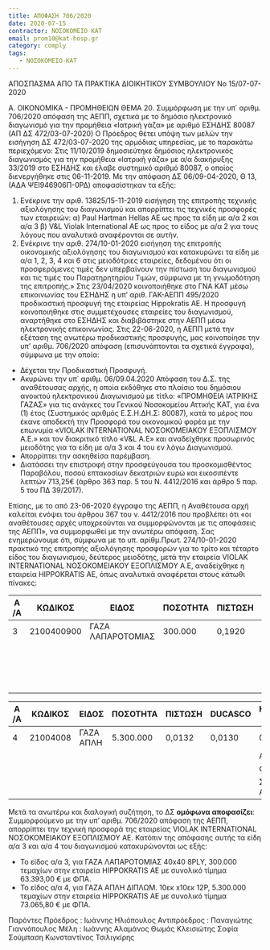 ```yaml
---
title: ΑΠΟΦΑΣΗ 706/2020
date: 2020-07-15
contractor: ΝΟΣΟΚΟΜΕΙΟ ΚΑΤ
email: prom10@kat-hosp.gr
category: comply
tags:
   - ΝΟΣΟΚΟΜΕΙΟ-ΚΑΤ
---
```

<p>
<!--center-->ΑΠΟΣΠΑΣΜΑ ΑΠΟ ΤΑ ΠΡΑΚΤΙΚΑ ΔΙΟΙΚΗΤΙΚΟΥ ΣΥΜΒΟΥΛΙΟΥ Νο 15/07-07-2020<!--/center-->

Α. ΟΙΚΟΝΟΜΙΚΑ - ΠΡΟΜΗΘΕΙΩΝ
ΘΕΜΑ 20. Συμμόρφωση με την υπ΄ αριθμ. 706/2020 απόφαση της ΑΕΠΠ, σχετικά με το δημόσιο ηλεκτρονικό διαγωνισμό για την προμήθεια «Ιατρική γάζα» με αριθμό ΕΣΗΔΗΣ 80087 (ΑΠ ΔΣ 472/03-07-2020)
Ο Πρόεδρος θέτει υπόψη των μελών την εισήγηση ΔΣ 472/03-07-2020 της αρμόδιας υπηρεσίας, με το παρακάτω περιεχόμενο:
Στις 11/10/2019 δημοσιεύτηκε δημόσιος ηλεκτρονικός διαγωνισμός για την προμήθεια «Ιατρική γάζα» με α/α διακήρυξης 33/2019 στο ΕΣΗΔΗΣ και έλαβε συστημικό αριθμό 80087, ο οποίος διενεργήθηκε στις 06-11-2019.
Με την απόφαση ΔΣ 06/09-04-2020, Θ 13, (ΑΔΑ ΨΕΙ946906Π-0ΡΔ) αποφασίστηκαν τα εξής:
1) Ενέκρινε την αριθ. 13825/15-11-2019 εισήγηση της επιτροπής τεχνικής αξιολόγησης του διαγωνισμού και απορρίπτει τις τεχνικές προσφορές των εταιρειών:
α) Paul Hartman Hellas AE ως προς τα είδη με α/α 2 και α/α 3
β) V&L Violak International AE ως προς το είδος με α/α 2 για τους λόγους που αναλυτικά αναφέρονται σε αυτήν.
2) Ενέκρινε την αριθ. 274/10-01-2020 εισήγηση της επιτροπής οικονομικής αξιολόγησης του διαγωνισμού και κατακυρώνει τα είδη με α/α 1, 2, 3, 4 και 6 στις μειοδότριες εταιρείες, δεδομένου ότι οι προσφερόμενες τιμές δεν υπερβαίνουν την πίστωση του διαγωνισμού και τις τιμές του Παρατηρητηρίου Τιμών, σύμφωνα με τη γνωμοδότηση της επιτροπής.»
Στις 23/04/2020 κοινοποιήθηκε στο ΓΝΑ ΚΑΤ μέσω επικοινωνίας του ΕΣΗΔΗΣ η υπ’ αριθ. ΓΑΚ-ΑΕΠΠ 495/2020 προδικαστική προσφυγή της εταιρείας Hippokratis AE. Η προσφυγή κοινοποιήθηκε στις συμμετέχουσες εταιρείες του διαγωνισμού, αναρτήθηκε στο ΕΣΗΔΗΣ και διαβιβάστηκε στην ΑΕΠΠ μέσω ηλεκτρονικής επικοινωνίας.
Στις 22-06-2020, η ΑΕΠΠ μετά την εξέταση της ανωτέρω προδικαστικής προσφυγής, μας κοινοποίησε την υπ’ αριθμ. 706/2020 απόφαση (επισυνάπτονται τα σχετικά έγγραφα), σύμφωνα με την οποία:
- Δέχεται την Προδικαστική Προσφυγή.
- Ακυρώνει την υπ΄ αριθμ. 06/09.04.2020 Απόφαση του Δ.Σ. της αναθέτουσας αρχής, η οποία εκδόθηκε στο πλαίσιο του δημόσιου ανοικτού ηλεκτρονικού Διαγωνισμού με τίτλο: «ΠΡΟΜΗΘΕΙΑ ΙΑΤΡΙΚΗΣ ΓΑΖΑΣ» για τις ανάγκες του Γενικού Νοσοκομείου Αττικής ΚΑΤ, για ένα (1) έτος (Συστημικός αριθμός Ε.Σ.Η.ΔΗ.Σ: 80087), κατά το μέρος που έκανε αποδεκτή την Προσφορά του οικονομικού φορέα με την επωνυμία «VIOLAK INTERNATIONAL ΝΟΣΟΚΟΜΕΙΑΚΟΥ ΕΞΟΠΛΙΣΜΟΥ Α.Ε.» και τον διακριτικό τίτλο «V&L A.E» και αναδείχθηκε προσωρινός μειοδότης για τα είδη με α/α 3 και 4 του εν λόγω Διαγωνισμού.
- Απορρίπτει την ασκηθείσα παρέμβαση.
- Διατάσσει την επιστροφή στην προσφεύγουσα του προσκομισθέντος Παραβόλου, ποσού επτακοσίων δεκατριών ευρώ και εικοσιπέντε λεπτών 713,25€ (άρθρο 363 παρ. 5 του Ν. 4412/2016 και άρθρο 5 παρ. 5 του ΠΔ 39/2017).

Επίσης, με το από 23-06-2020 έγγραφο της ΑΕΠΠ, η Αναθέτουσα αρχή καλείται ενόψει του άρθρου 367 του ν. 4412/2016 που προβλέπει ότι «οι αναθέτουσες αρχές υποχρεούνται να συμμορφώνονται με τις αποφάσεις της ΑΕΠΠ», να συμμορφωθεί με την ανωτέρω απόφαση.
Σας ενημερώνουμε ότι, σύμφωνα με το υπ. αρίθμ.Πρωτ. 274/10-01-2020 πρακτικό της επιτροπής αξιολόγησης προσφορών για το τρίτο και τέταρτο είδος του διαγωνισμού, δεύτερος μειοδότης, μετά την εταιρεία VIOLAK INTERNATIONAL ΝΟΣΟΚΟΜΕΙΑΚΟΥ ΕΞΟΠΛΙΣΜΟΥ Α.Ε, αναδείχθηκε η εταιρεία HIPPOKRATIS AE, όπως αναλυτικά αναφέρεται στους κάτωθι πίνακες:

|  Α/Α     |   ΚΩΔΙΚΟΣ       |   ΕΙΔΟΣ        |   ΠΟΣΟΤΗΤΑ       | ΠΙΣΤΩΣΗ   | DUCASCΟ  | HIPPOKRATIS AE| TIMH | ΚΩΔΙΚΟΣ |
|----------|----------|----------|----------|----------|----------|----------|----------|----------|
|   3      | 2100400900         | ΓΑΖΑ ΛΑΠΑΡΟΤΟΜΙΑΣ    | 300.000   | 0,1920   |  0,1900  | 0,1870   |0,1920  | 4.5.102    |
|          |          |          |          |          |          |          | ΑΞΙΑ         | 56.100,00         |
|          |          |          |          |          |          |          | ΦΠΑ 13%         | 7.293,00         |
|          |          |          |          |          |          |          | ΣΥΝΟΛΙΚΗ ΑΞΙΑ         | 63.393,00         |


|  Α/Α        | ΚΩΔΙΚΟΣ  |   ΕΙΔΟΣ     |   ΠΟΣΟΤΗΤΑ    |  ΠΙΣΤΩΣΗ | DUCASCΟ  | HIPPOKRATIS AE | TIMH |  ΚΩΔΙΚΟΣ        |
|----------|----------|----------|----------|----------|----------|----------|----------|----------|
|   4      | 21004008 | ΓΑΖΑ ΑΠΛΗ |  5.300.000  |  0,0132 | 0,0130 |  0,0122  |    Χ      |     Χ     |
|          |          |          |          |          |          |  ΑΞΙΑ      |  64.660,00        |          |
|          |          |          |          |          |          |  ΦΠΑ 13%        |  8.405,80        |          |
|          |          |          |          |          |          |  ΣΥΝΟΛΙΚΗ ΑΞΙΑ        |  73.065,80        |          |


Μετά τα ανωτέρω και διαλογική συζήτηση, το ΔΣ **ομόφωνα αποφασίζει**:
Συμμορφούμενο με την υπ’ αριθμ. 706/2020 απόφαση της ΑΕΠΠ, απορρίπτει την τεχνική προσφορά της εταιρείας VIOLAK INTERNATIONAL ΝΟΣΟΚΟΜΕΙΑΚΟΥ ΕΞΟΠΛΙΣΜΟΥ ΑΕ. Κατόπιν της απόφασης αυτής τα είδη α/α 3 και α/α 4 του διαγωνισμού κατακυρώνονται ως εξής:
- Το είδος α/α 3, για ΓΑΖΑ ΛΑΠΑΡΟΤΟΜΙΑΣ 40x40 8PLY, 300.000 τεμαχίων στην εταιρεία HIPPOKRATIS AE με συνολικό τίμημα 63.393,00 € με ΦΠΑ.
- Το είδος α/α 4, για ΓΑΖΑ ΑΠΛΗ ΔΙΠΛΩΜ. 10εκ x10εκ 12Ρ, 5.300.000 τεμαχίων στην εταιρεία HIPPOKRATIS AE με συνολικό τίμημα 73.065,80 € με ΦΠΑ.

Παρόντες
Πρόεδρος : Ιωάννης Ηλιόπουλος
Αντιπρόεδρος : Παναγιώτης Γιαννόπουλος
Μέλη : Ιωάννης Αλαμάνος
Θωμάς Κλεισιώτης
Σοφία Σούμπαση
Κωνσταντίνος Τσιλιγκίρης
</p>